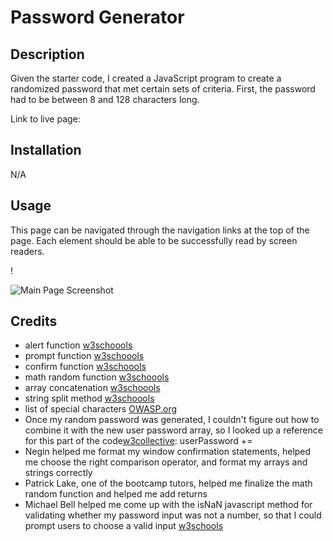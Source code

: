 # Password Generator

## Description
Given the starter code, I created a JavaScript program to create a randomized password that met certain sets of criteria. First, the password had to be between 8 and 128 characters long. 

Link to live page: 

## Installation
N/A

## Usage
This page can be navigated through the navigation links at the top of the page. Each element should be able to be successfully read by screen readers.

!

![Main Page Screenshot](/challenge-hw/Challenge-Project-1-Accessibility/Assets/images/Screenshot-2.png)

## Credits 

- alert function [w3schoools](https://developer.mozilla.org/en-US/docs/Web/API/Window/alert)
- prompt function [w3schoools](https://developer.mozilla.org/en-US/docs/Web/API/Window/prompt)
- confirm function [w3schoools](https://developer.mozilla.org/en-US/docs/Web/API/Window/confirm)
- math random function [w3schoools](https://developer.mozilla.org/en-US/docs/Web/JavaScript/Reference/Global_Objects/Math/random)
- array concatenation [w3schoools](https://www.w3schools.com/jsref/jsref_concat_array.asp)
- string split method [w3schoools](https://www.w3schools.com/jsref/jsref_split.asp)
- list of special characters [OWASP.org](https://owasp.org/www-community/password-special-characters)
- Once my random password was generated, I couldn't figure out how to combine it with the new user password array, so I looked up a reference for this part of the code[w3collective](https://w3collective.com/random-password-generator-javascript/): 
      userPassword +=
- Negin helped me format my window confirmation statements, helped me choose the right comparison operator, and format my arrays and strings correctly
- Patrick Lake, one of the bootcamp tutors, helped me finalize the math random function and helped me add returns
- Michael Bell helped me come up with the isNaN javascript method for validating whether my password input was not a number, so that I could prompt users to choose a valid input [w3schools](https://www.w3schools.com/jsref/jsref_isnan.asp)
